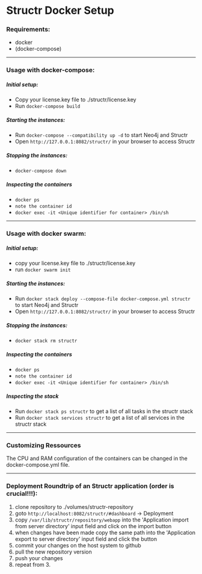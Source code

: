 # Structr Docker Setup

### Requirements:
- docker
- (docker-compose)

----

### Usage with docker-compose:
##### Initial setup:

- Copy your license.key file to ./structr/license.key
- Run `docker-compose build`

##### Starting the instances:
- Run `docker-compose --compatibility up -d` to start Neo4j and Structr
- Open `http://127.0.0.1:8082/structr/` in your browser to access Structr

##### Stopping the instances:
- `docker-compose down`

##### Inspecting the containers
- `docker ps`
- `note the container id`
- `docker exec -it <Unique identifier for container> /bin/sh`

----

### Usage with docker swarm:
##### Initial setup:

- copy your license.key file to ./structr/license.key
- run `docker swarm init`

##### Starting the instances:
- Run `docker stack deploy --compose-file docker-compose.yml structr` to start Neo4j and Structr
- Open `http://127.0.0.1:8082/structr/` in your browser to access Structr

##### Stopping the instances:
- `docker stack rm structr`

##### Inspecting the containers
- `docker ps`
- `note the container id`
- `docker exec -it <Unique identifier for container> /bin/sh`

##### Inspecting the stack
- Run `docker stack ps structr` to get a list of all tasks in the structr stack
- Run `docker stack services structr` to get a list of all services in the structr stack

----

### Customizing Ressources
The CPU and RAM configuration of the containers can be changed in the docker-compose.yml file.

----

### Deployment Roundtrip of an Structr application (order is crucial!!!):

1. clone repository to ./volumes/structr-repository
2. goto `http://localhost:8082/structr/#dashboard` -> Deployment
3. copy `/var/lib/structr/repository/webapp` into the 'Application import from server directory' input field and click on the import button
4. when changes have been made copy the same path into the 'Application export to server directory' input field and click the button
5. commit your changes on the host system to github
6. pull the new repository version
7. push your changes
8. repeat from 3.
